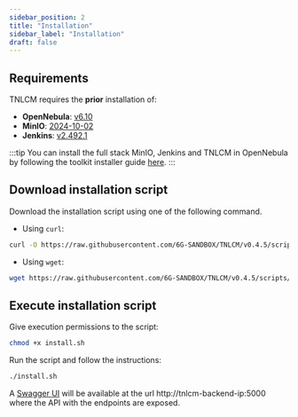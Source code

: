 ```yaml
---
sidebar_position: 2
title: "Installation"
sidebar_label: "Installation"
draft: false
---
```


## Requirements

TNLCM requires the **prior** installation of:

- **OpenNebula**: [v6.10](https://github.com/OpenNebula/one/releases/tag/release-6.10.0)
- **MinIO**: [2024-10-02](https://github.com/minio/minio/releases/tag/RELEASE.2024-10-02T17-50-41Z)
- **Jenkins**: [v2.492.1](https://github.com/jenkinsci/jenkins/releases/tag/jenkins-2.492.1)

:::tip
You can install the full stack MinIO, Jenkins and TNLCM in OpenNebula by following the toolkit installer guide [here](../toolkit-installer/installation.md).
:::

## Download installation script

Download the installation script using one of the following command.

- Using `curl`:

```bash
curl -O https://raw.githubusercontent.com/6G-SANDBOX/TNLCM/v0.4.5/scripts/install.sh
```

- Using `wget`:

```bash
wget https://raw.githubusercontent.com/6G-SANDBOX/TNLCM/v0.4.5/scripts/install.sh
```

## Execute installation script

Give execution permissions to the script:

```bash
chmod +x install.sh
```

Run the script and follow the instructions:

```bash
./install.sh
```

A [Swagger UI](./swagger-ui.md) will be available at the url http://tnlcm-backend-ip:5000 where the API with the endpoints are exposed.
